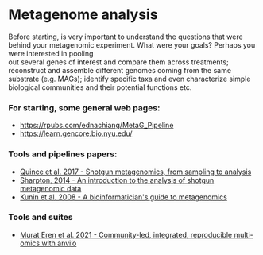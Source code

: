 # Metagenome analysis

Before starting, is very important to understand the questions that were behind your metagenomic experiment. What were your goals? Perhaps you were interested in pooling  
out several genes of interest and compare them across treatments; reconstruct and assemble different genomes coming from the same substrate (e.g. MAGs); identify specific taxa and even characterize simple biological communities and their potential functions etc.

### For starting, some general web pages:

* https://rpubs.com/ednachiang/MetaG_Pipeline
* https://learn.gencore.bio.nyu.edu/

### Tools and pipelines papers:

* [Quince et al. 2017 - Shotgun metagenomics, from sampling to analysis](https://pubmed.ncbi.nlm.nih.gov/28898207/)
* [Sharpton, 2014 - An introduction to the analysis of shotgun metagenomic data](https://pubmed.ncbi.nlm.nih.gov/24982662/)
* [Kunin et al. 2008 - A bioinformatician's guide to metagenomics](https://pubmed.ncbi.nlm.nih.gov/19052320/)

### Tools and suites

* [Murat Eren et al. 2021 - Community-led, integrated, reproducible multi-omics with anvi’o](https://www.nature.com/articles/s41564-020-00834-3)
